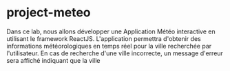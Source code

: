 # project-meteo
 Dans ce lab, nous allons développer une Application Météo interactive en utilisant le framework  ReactJS. L'application permettra d'obtenir des informations météorologiques en temps réel pour la  ville recherchée par l'utilisateur. En cas de recherche d'une ville incorrecte, un message d'erreur sera  affiché indiquant que la ville
